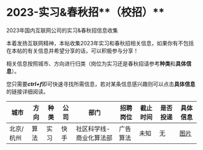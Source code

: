 # 2023-实习&春秋招**（校招）**
2023年国内互联网公司的实习&amp;春秋招信息收集


本着发扬互联网精神，本帖收集2023年实习和春秋招相关信息，如果你有不包括在本帖的有关信息并希望分享的话，可以积极参与分享！


相关信息按照城市、方向进行归类（岗位为实习还是春秋招请参考**种类**和**具体信息**）。


您只需要***ctrl+f***即可快速寻找所需信息，若对某条信息感兴趣则可以点击**具体信息**的链接详细阅读。


| 城市      | 方向 | 种类 | 公司 | 部门                    | 招聘岗位 | 截止时间 | 是否投递 | 具体信息                                                  |
| ---      | ---  | --- | --- | ----------------------  | ------ | ----    | ------ | ---------------------------------------------------------|
| 北京/杭州 | 算法 | 实习 | 快手 | 社区科学线-商业化算法部 | 广告算法 | 未知          | 无      | [图片](Image/快手-广告算法-实习.jpg)                        |




